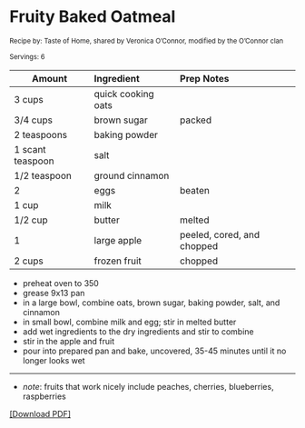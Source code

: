 # Fruity Baked Oatmeal

<small>Recipe by: Taste of Home, shared by Veronica O’Connor, modified by the O’Connor clan</small>

<small>Servings: 6</small>

| Amount           | Ingredient         | Prep Notes                 |
| ---------------- | :----------------- | :------------------------- |
| 3 cups           | quick cooking oats |                            |
| 3/4 cups         | brown sugar        | packed                     |
| 2 teaspoons      | baking powder      |                            |
| 1 scant teaspoon | salt               |                            |
| 1/2 teaspoon     | ground cinnamon    |                            |
| 2                | eggs               | beaten                     |
| 1 cup            | milk               |                            |
| 1/2 cup          | butter             | melted                     |
| 1                | large apple        | peeled, cored, and chopped |
| 2 cups           | frozen fruit       | chopped                    |

- preheat oven to 350
- grease 9x13 pan
- in a large bowl, combine oats, brown sugar, baking powder, salt, and cinnamon
- in small bowl, combine milk and egg; stir in melted butter
- add wet ingredients to the dry ingredients and stir to combine
- stir in the apple and fruit
- pour into prepared pan and bake, uncovered, 35-45 minutes until it no longer looks wet

---

- _note_: fruits that work nicely include peaches, cherries, blueberries, raspberries

<!-- Tags:
- fiber
- fruit
- vegetarian
- oven
-->


[\[Download PDF\]](/pdf/breakfast/fruityBakedOatmeal.pdf)
